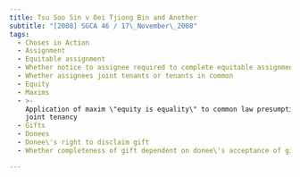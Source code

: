 ```yaml
---
title: Tsu Soo Sin v Oei Tjiong Bin and Another
subtitle: "[2008] SGCA 46 / 17\_November\_2008"
tags:
  - Choses in Action
  - Assignment
  - Equitable assignment
  - Whether notice to assignee required to complete equitable assignment
  - Whether assignees joint tenants or tenants in common
  - Equity
  - Maxims
  - >-
    Application of maxim \"equity is equality\" to common law presumption of
    joint tenancy
  - Gifts
  - Donees
  - Donee\'s right to disclaim gift
  - Whether completeness of gift dependent on donee\'s acceptance of gift

---
```


